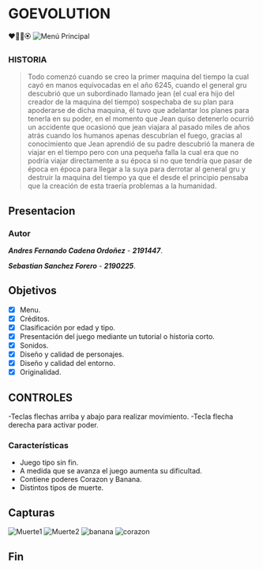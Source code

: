 GOEVOLUTION
================
❤️🍌💧🏵️
![Menú Principal](https://imgur.com/qT7XDRu.png)

### **HISTORIA**
> Todo comenzó cuando se creo la primer maquina del tiempo la cual cayó en manos equivocadas en el año 6245, cuando el general gru descubrió que un subordinado llamado jean (el cual era hijo del creador de la maquina del tiempo) sospechaba de su plan para apoderarse de dicha maquina, él tuvo que adelantar los planes para tenerla en su poder, en el momento que Jean quiso detenerlo ocurrió un accidente que ocasionó que jean viajara al pasado miles de años atrás cuando los humanos apenas descubrían el fuego, gracias al conocimiento que Jean aprendió de su padre descubrió la manera de viajar en el tiempo pero con una pequeña falla la cual era que no podría viajar directamente a su época si no que tendría que pasar de época en época para llegar a la suya para derrotar al general gru y destruir la maquina del tiempo ya que el desde el principio pensaba que la creación de esta traería problemas a la humanidad.

## **Presentacion**

### **Autor**
***Andres Fernando Cadena Ordoñez*** - ***2191447***.

***Sebastian Sanchez Forero*** - ***2190225***.

## **Objetivos**
- [x] Menu.
- [x] Créditos.
- [x] Clasificación por edad y tipo.                                  
- [x] Presentación del juego mediante un tutorial o historia corto.   
- [x] Sonidos.
- [x] Diseño y calidad de personajes.
- [x] Diseño y calidad del entorno.       
- [x] Originalidad.                       
## **CONTROLES**

-Teclas flechas arriba y abajo para realizar movimiento.
-Tecla flecha derecha para activar poder.
### Características
 
- Juego tipo sin fin. 
- A medida que se avanza el juego aumenta su dificultad.
- Contiene poderes Corazon y Banana.
- Distintos tipos de muerte.


## **Capturas**
![Muerte1](https://imgur.com/OE0EvBu.png)
![Muerte2](https://imgur.com/j7XBptg.png)
![banana](https://imgur.com/f023b96.png)
![corazon](https://imgur.com/i5vEsLi.png)

## **Fin**
